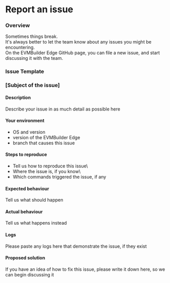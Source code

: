 # Report an issue

### Overview

Sometimes things break.\
It's always better to let the team know about any issues you might be encountering.\
On the EVMBuilder Edge GitHub page, you can file a new issue, and start discussing it with the team.

### Issue Template

### \[Subject of the issue]

#### Description

Describe your issue in as much detail as possible here

#### Your environment

* OS and version
* version of the EVMBuilder Edge
* branch that causes this issue

#### Steps to reproduce

* Tell us how to reproduce this issue\\
* Where the issue is, if you know\\
* Which commands triggered the issue, if any

#### Expected behaviour

Tell us what should happen

#### Actual behaviour

Tell us what happens instead

#### Logs

Please paste any logs here that demonstrate the issue, if they exist

#### Proposed solution

If you have an idea of how to fix this issue, please write it down here, so we can begin discussing it
